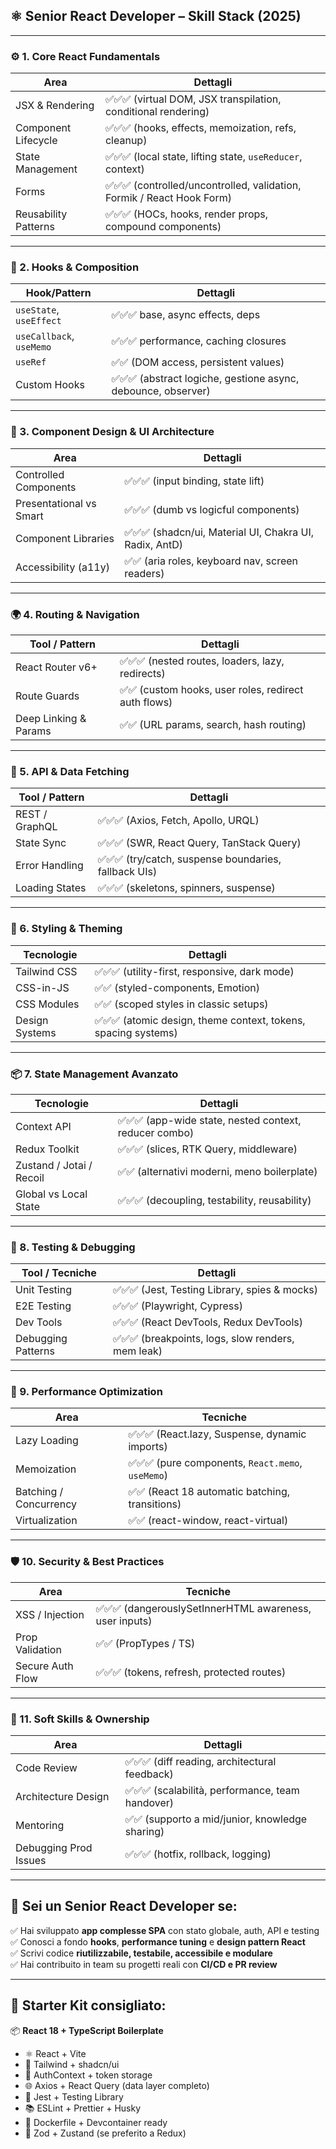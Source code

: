 ## ⚛️ Senior React Developer – Skill Stack (2025)

---

### ⚙️ 1. **Core React Fundamentals**

| Area                 | Dettagli                                                               |
| -------------------- | ---------------------------------------------------------------------- |
| JSX & Rendering      | ✅✅✅ (virtual DOM, JSX transpilation, conditional rendering)         |
| Component Lifecycle  | ✅✅✅ (hooks, effects, memoization, refs, cleanup)                    |
| State Management     | ✅✅✅ (local state, lifting state, `useReducer`, context)             |
| Forms                | ✅✅✅ (controlled/uncontrolled, validation, Formik / React Hook Form) |
| Reusability Patterns | ✅✅✅ (HOCs, hooks, render props, compound components)                |

---

### 🧠 2. **Hooks & Composition**

| Hook/Pattern             | Dettagli                                                      |
| ------------------------ | ------------------------------------------------------------- |
| `useState`, `useEffect`  | ✅✅✅ base, async effects, deps                              |
| `useCallback`, `useMemo` | ✅✅✅ performance, caching closures                          |
| `useRef`                 | ✅✅ (DOM access, persistent values)                          |
| Custom Hooks             | ✅✅✅ (abstract logiche, gestione async, debounce, observer) |

---

### 🧩 3. **Component Design & UI Architecture**

| Area                    | Dettagli                                                |
| ----------------------- | ------------------------------------------------------- |
| Controlled Components   | ✅✅✅ (input binding, state lift)                      |
| Presentational vs Smart | ✅✅✅ (dumb vs logicful components)                    |
| Component Libraries     | ✅✅✅ (shadcn/ui, Material UI, Chakra UI, Radix, AntD) |
| Accessibility (a11y)    | ✅✅ (aria roles, keyboard nav, screen readers)         |

---

### 🌍 4. **Routing & Navigation**

| Tool / Pattern        | Dettagli                                             |
| --------------------- | ---------------------------------------------------- |
| React Router v6+      | ✅✅✅ (nested routes, loaders, lazy, redirects)     |
| Route Guards          | ✅✅ (custom hooks, user roles, redirect auth flows) |
| Deep Linking & Params | ✅✅ (URL params, search, hash routing)              |

---

### 🔌 5. **API & Data Fetching**

| Tool / Pattern | Dettagli                                              |
| -------------- | ----------------------------------------------------- |
| REST / GraphQL | ✅✅✅ (Axios, Fetch, Apollo, URQL)                   |
| State Sync     | ✅✅✅ (SWR, React Query, TanStack Query)             |
| Error Handling | ✅✅✅ (try/catch, suspense boundaries, fallback UIs) |
| Loading States | ✅✅✅ (skeletons, spinners, suspense)                |

---

### 🎨 6. **Styling & Theming**

| Tecnologie     | Dettagli                                                       |
| -------------- | -------------------------------------------------------------- |
| Tailwind CSS   | ✅✅✅ (utility-first, responsive, dark mode)                  |
| CSS-in-JS      | ✅✅ (styled-components, Emotion)                              |
| CSS Modules    | ✅✅ (scoped styles in classic setups)                         |
| Design Systems | ✅✅✅ (atomic design, theme context, tokens, spacing systems) |

---

### 📦 7. **State Management Avanzato**

| Tecnologie               | Dettagli                                               |
| ------------------------ | ------------------------------------------------------ |
| Context API              | ✅✅✅ (app-wide state, nested context, reducer combo) |
| Redux Toolkit            | ✅✅✅ (slices, RTK Query, middleware)                 |
| Zustand / Jotai / Recoil | ✅✅ (alternativi moderni, meno boilerplate)           |
| Global vs Local State    | ✅✅✅ (decoupling, testability, reusability)          |

---

### 🧪 8. **Testing & Debugging**

| Tool / Tecniche    | Dettagli                                           |
| ------------------ | -------------------------------------------------- |
| Unit Testing       | ✅✅✅ (Jest, Testing Library, spies & mocks)      |
| E2E Testing        | ✅✅✅ (Playwright, Cypress)                       |
| Dev Tools          | ✅✅✅ (React DevTools, Redux DevTools)            |
| Debugging Patterns | ✅✅✅ (breakpoints, logs, slow renders, mem leak) |

---

### 🚀 9. **Performance Optimization**

| Area                   | Tecniche                                          |
| ---------------------- | ------------------------------------------------- |
| Lazy Loading           | ✅✅✅ (React.lazy, Suspense, dynamic imports)    |
| Memoization            | ✅✅✅ (pure components, `React.memo`, `useMemo`) |
| Batching / Concurrency | ✅✅ (React 18 automatic batching, transitions)   |
| Virtualization         | ✅✅ (react-window, react-virtual)                |

---

### 🛡️ 10. **Security & Best Practices**

| Area             | Tecniche                                                |
| ---------------- | ------------------------------------------------------- |
| XSS / Injection  | ✅✅✅ (dangerouslySetInnerHTML awareness, user inputs) |
| Prop Validation  | ✅✅ (PropTypes / TS)                                   |
| Secure Auth Flow | ✅✅✅ (tokens, refresh, protected routes)              |

---

### 🧠 11. **Soft Skills & Ownership**

| Area                  | Dettagli                                         |
| --------------------- | ------------------------------------------------ |
| Code Review           | ✅✅✅ (diff reading, architectural feedback)    |
| Architecture Design   | ✅✅✅ (scalabilità, performance, team handover) |
| Mentoring             | ✅✅ (supporto a mid/junior, knowledge sharing)  |
| Debugging Prod Issues | ✅✅✅ (hotfix, rollback, logging)               |

---

## 🏁 Sei un **Senior React Developer** se:

✅ Hai sviluppato **app complesse SPA** con stato globale, auth, API e testing  
✅ Conosci a fondo **hooks**, **performance tuning** e **design pattern React**  
✅ Scrivi codice **riutilizzabile, testabile, accessibile e modulare**  
✅ Hai contribuito in team su progetti reali con **CI/CD e PR review**

---

## 🎁 Starter Kit consigliato:

📦 **React 18 + TypeScript Boilerplate**

- ⚛️ React + Vite
- 🎨 Tailwind + shadcn/ui
- 🔐 AuthContext + token storage
- 🌐 Axios + React Query (data layer completo)
- 🧪 Jest + Testing Library
- 📚 ESLint + Prettier + Husky
- 🐳 Dockerfile + Devcontainer ready
- 🧠 Zod + Zustand (se preferito a Redux)
